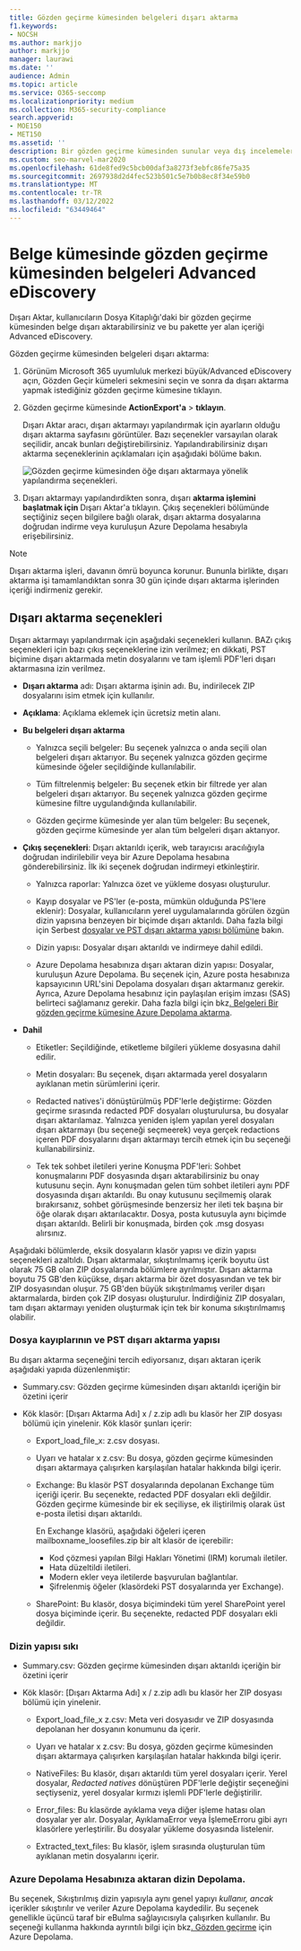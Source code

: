 ```yaml
---
title: Gözden geçirme kümesinden belgeleri dışarı aktarma
f1.keywords:
- NOCSH
ms.author: markjjo
author: markjjo
manager: laurawi
ms.date: ''
audience: Admin
ms.topic: article
ms.service: O365-seccomp
ms.localizationpriority: medium
ms.collection: M365-security-compliance
search.appverid:
- MOE150
- MET150
ms.assetid: ''
description: Bir gözden geçirme kümesinden sunular veya dış incelemeler Advanced eDiscovery içeriği seçmeyi ve dışarı aktarmayı öğrenin.
ms.custom: seo-marvel-mar2020
ms.openlocfilehash: 61de8fed9c5bcb00daf3a8273f3ebfc86fe75a35
ms.sourcegitcommit: 2697938d2d4fec523b501c5e7b0b8ec8f34e59b0
ms.translationtype: MT
ms.contentlocale: tr-TR
ms.lasthandoff: 03/12/2022
ms.locfileid: "63449464"
---
```

# <a name="export-documents-from-a-review-set-in-advanced-ediscovery"></a>Belge kümesinde gözden geçirme kümesinden belgeleri Advanced eDiscovery

Dışarı Aktar, kullanıcıların Dosya Kitaplığı'daki bir gözden geçirme kümesinden belge dışarı aktarabilirsiniz ve bu pakette yer alan içeriği Advanced eDiscovery.

Gözden geçirme kümesinden belgeleri dışarı aktarma:

1. Görünüm Microsoft 365 uyumluluk merkezi büyük/Advanced eDiscovery açın, Gözden Geçir kümeleri sekmesini seçin ve sonra da dışarı  aktarma yapmak istediğiniz gözden geçirme kümesine tıklayın.

2. Gözden geçirme kümesinde **ActionExport'a** >  **tıklayın**.

   Dışarı Aktar aracı, dışarı aktarmayı yapılandırmak için ayarların olduğu dışarı aktarma sayfasını görüntüler. Bazı seçenekler varsayılan olarak seçilidir, ancak bunları değiştirebilirsiniz. Yapılandırabilirsiniz dışarı aktarma seçeneklerinin açıklamaları için aşağıdaki bölüme bakın.

   ![Gözden geçirme kümesinden öğe dışarı aktarmaya yönelik yapılandırma seçenekleri.](../media/bcfc72c7-4a01-4697-9e16-2965b7f04fdb.png)

3. Dışarı aktarmayı yapılandırdikten sonra, dışarı **aktarma işlemini başlatmak için** Dışarı Aktar'a tıklayın. Çıkış seçenekleri bölümünde seçtiğiniz seçen bilgilere bağlı olarak, dışarı aktarma dosyalarına doğrudan indirme veya kuruluşun Azure Depolama hesabıyla erişebilirsiniz.

> [!NOTE]
> Dışarı aktarma işleri, davanın ömrü boyunca korunur. Bununla birlikte, dışarı aktarma işi tamamlandıktan sonra 30 gün içinde dışarı aktarma işlerinden içeriği indirmeniz gerekir.

## <a name="export-options"></a>Dışarı aktarma seçenekleri

Dışarı aktarmayı yapılandırmak için aşağıdaki seçenekleri kullanın. BAZı çıkış seçenekleri için bazı çıkış seçeneklerine izin verilmez; en dikkati, PST biçimine dışarı aktarmada metin dosyalarını ve tam işlemli PDF'leri dışarı aktarmasına izin verilmez.

- **Dışarı aktarma** adı: Dışarı aktarma işinin adı. Bu, indirilecek ZIP dosyalarını isim etmek için kullanılır.

- **Açıklama**: Açıklama eklemek için ücretsiz metin alanı.

- **Bu belgeleri dışarı aktarma**

  - Yalnızca seçili belgeler: Bu seçenek yalnızca o anda seçili olan belgeleri dışarı aktarıyor. Bu seçenek yalnızca gözden geçirme kümesinde öğeler seçildiğinde kullanılabilir.
  
  - Tüm filtrelenmiş belgeler: Bu seçenek etkin bir filtrede yer alan belgeleri dışarı aktarıyor. Bu seçenek yalnızca gözden geçirme kümesine filtre uygulandığında kullanılabilir.
  
  - Gözden geçirme kümesinde yer alan tüm belgeler: Bu seçenek, gözden geçirme kümesinde yer alan tüm belgeleri dışarı aktarıyor.

- **Çıkış seçenekleri**: Dışarı aktarıldı içerik, web tarayıcısı aracılığıyla doğrudan indirilebilir veya bir Azure Depolama hesabına gönderebilirsiniz. İlk iki seçenek doğrudan indirmeyi etkinleştirir.
  
  - Yalnızca raporlar: Yalnızca özet ve yükleme dosyası oluşturulur.
  
  - Kayıp dosyalar ve PS'ler (e-posta, mümkün olduğunda PS'lere eklenir): Dosyalar, kullanıcıların yerel uygulamalarında görülen özgün dizin yapısına benzeyen bir biçimde dışarı aktarıldı.  Daha fazla bilgi için Serbest [dosyalar ve PST dışarı aktarma yapısı bölümüne](#loose-files-and-pst-export-structure) bakın.
  
  - Dizin yapısı: Dosyalar dışarı aktarıldı ve indirmeye dahil edildi.
  
  - Azure Depolama hesabınıza dışarı aktaran dizin yapısı: Dosyalar, kuruluşun Azure Depolama. Bu seçenek için, Azure posta hesabınıza kapsayıcının URL'sini Depolama dosyaları dışarı aktarmanız gerekir. Ayrıca, Azure Depolama hesabınız için paylaşılan erişim imzası (SAS) belirteci sağlamanız gerekir. Daha fazla bilgi için bkz[. Belgeleri Bir gözden geçirme kümesine Azure Depolama aktarma](download-export-jobs.md).

- **Dahil**
  
  - Etiketler: Seçildiğinde, etiketleme bilgileri yükleme dosyasına dahil edilir.
  
  - Metin dosyaları: Bu seçenek, dışarı aktarmada yerel dosyaların ayıklanan metin sürümlerini içerir.
  
  - Redacted natives'i dönüştürülmüş PDF'lerle değiştirme: Gözden geçirme sırasında redacted PDF dosyaları oluşturulursa, bu dosyalar dışarı aktarılamaz. Yalnızca yeniden işlem yapılan yerel dosyaları dışarı aktarmayı (bu seçeneği seçmeerek) veya gerçek redactions içeren PDF dosyalarını dışarı aktarmayı tercih etmek için bu seçeneği kullanabilirsiniz.

  - Tek tek sohbet iletileri yerine Konuşma PDF'leri: Sohbet konuşmalarını PDF dosyasında dışarı aktarabilirsiniz bu onay kutusunu seçin. Aynı konuşmadan gelen tüm sohbet iletileri aynı PDF dosyasında dışarı aktarıldı. Bu onay kutusunu seçilmemiş olarak bırakırsanız, sohbet görüşmesinde benzersiz her ileti tek başına bir öğe olarak dışarı aktarılacaktır. Dosya, posta kutusuyla aynı biçimde dışarı aktarıldı. Belirli bir konuşmada, birden çok .msg dosyası alırsınız.

Aşağıdaki bölümlerde, eksik dosyaların klasör yapısı ve dizin yapısı seçenekleri azaltıldı. Dışarı aktarmalar, sıkıştırılmamış içerik boyutu üst olarak 75 GB olan ZIP dosyalarında bölümlere ayrılmıştır. Dışarı aktarma boyutu 75 GB'den küçükse, dışarı aktarma bir özet dosyasından ve tek bir ZIP dosyasından oluşur. 75 GB'den büyük sıkıştırılmamış veriler dışarı aktarmalarda, birden çok ZIP dosyası oluşturulur. İndirdiğiniz ZIP dosyaları, tam dışarı aktarmayı yeniden oluşturmak için tek bir konuma sıkıştırılmamış olabilir.

### <a name="loose-files-and-pst-export-structure"></a>Dosya kayıplarının ve PST dışarı aktarma yapısı

Bu dışarı aktarma seçeneğini tercih ediyorsanız, dışarı aktaran içerik aşağıdaki yapıda düzenlenmiştir:

- Summary.csv: Gözden geçirme kümesinden dışarı aktarıldı içeriğin bir özetini içerir

- Kök klasör: [Dışarı Aktarma Adı] x / z.zip adlı bu klasör her ZIP dosyası bölümü için yinelenir. Kök klasör şunları içerir:
  
  - Export_load_file_x: z.csv dosyası.
  
  - Uyarı ve hatalar x z.csv: Bu dosya, gözden geçirme kümesinden dışarı aktarmaya çalışırken karşılaşılan hatalar hakkında bilgi içerir.
  
  - Exchange: Bu klasör PST dosyalarında depolanan Exchange tüm içeriği içerir. Bu seçenekte, redacted PDF dosyaları ekli değildir. Gözden geçirme kümesinde bir ek seçiliyse, ek iliştirilmiş olarak üst e-posta iletisi dışarı aktarıldı.
  
    En Exchange klasörü, aşağıdaki öğeleri içeren mailboxname_loosefiles.zip bir alt klasör de içerebilir:

    - Kod çözmesi yapılan Bilgi Hakları Yönetimi (IRM) korumalı iletiler.
    - Hata düzeltildi iletileri.
    - Modern ekler veya iletilerde başvurulan bağlantılar.
    - Şifrelenmiş öğeler (klasördeki PST dosyalarında yer Exchange).
  
  - SharePoint: Bu klasör, dosya biçimindeki tüm yerel SharePoint yerel dosya biçiminde içerir. Bu seçenekte, redacted PDF dosyaları ekli değildir.

### <a name="condensed-directory-structure"></a>Dizin yapısı sıkı

- Summary.csv: Gözden geçirme kümesinden dışarı aktarıldı içeriğin bir özetini içerir

- Kök klasör: [Dışarı Aktarma Adı] x / z.zip adlı bu klasör her ZIP dosyası bölümü için yinelenir.
  
  - Export_load_file_x z.csv: Meta veri dosyasıdır ve ZIP dosyasında depolanan her dosyanın konumunu da içerir.
  
  - Uyarı ve hatalar x z.csv: Bu dosya, gözden geçirme kümesinden dışarı aktarmaya çalışırken karşılaşılan hatalar hakkında bilgi içerir.

  - NativeFiles: Bu klasör, dışarı aktarıldı tüm yerel dosyaları içerir. Yerel dosyalar, *Redacted natives* dönüştüren PDF'lerle değiştir seçeneğini seçtiyseniz, yerel dosyalar kırmızı işlemli PDF'lerle değiştirilir.
  
  - Error_files: Bu klasörde ayıklama veya diğer işleme hatası olan dosyalar yer alır. Dosyalar, AyıklamaError veya İşlemeErroru gibi ayrı klasörlere yerleştirilir. Bu dosyalar yükleme dosyasında listelenir.

  - Extracted_text_files: Bu klasör, işlem sırasında oluşturulan tüm ayıklanan metin dosyalarını içerir.

### <a name="condensed-directory-structure-exported-to-your-azure-storage-account"></a>Azure Depolama Hesabınıza aktaran dizin Depolama.

Bu seçenek, Sıkıştırılmış dizin yapısıyla aynı genel yapıyı *kullanır, ancak* içerikler sıkıştırılır ve veriler Azure Depolama kaydedilir. Bu seçenek genellikle üçüncü taraf bir eBulma sağlayıcısıyla çalışırken kullanılır. Bu seçeneği kullanma hakkında ayrıntılı bilgi için bkz[. Gözden geçirme](download-export-jobs.md) için Azure Depolama.
